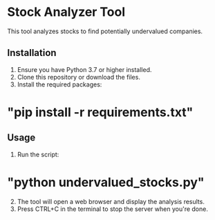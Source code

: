 # Stock Analyzer Tool

This tool analyzes stocks to find potentially undervalued companies.

## Installation

1. Ensure you have Python 3.7 or higher installed.
2. Clone this repository or download the files.
3. Install the required packages:
  # "pip install -r requirements.txt"

## Usage

1. Run the script:
  # "python undervalued_stocks.py"
2. The tool will open a web browser and display the analysis results.
3. Press CTRL+C in the terminal to stop the server when you're done.
